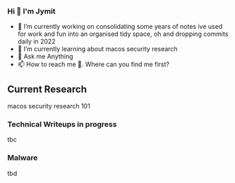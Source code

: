 ### Hi 👋 I'm Jymit
<!--
**Jymit/jymit** is a ✨ _special_ ✨ repository because its `README.md` (this file) appears on your GitHub profile.
Here are some ideas to get you started:
- 👯 I’m looking to collaborate on 
- 🤔 I’m looking for help with
- 😄 Pronouns:
- ⚡ Fun fact:
-->
- 🔭 I’m currently working on consolidating some years of notes ive used for work and fun into an organised tidy space, oh and dropping commits daily in 2022
- 🌱 I’m currently learning about macos security research
- 💬 Ask me Anything
- 📫 How to reach me 🤔. Where can you find me first?



## Current Research

macos security research 101

### Technical Writeups in progress

tbc

### Malware

tbd
